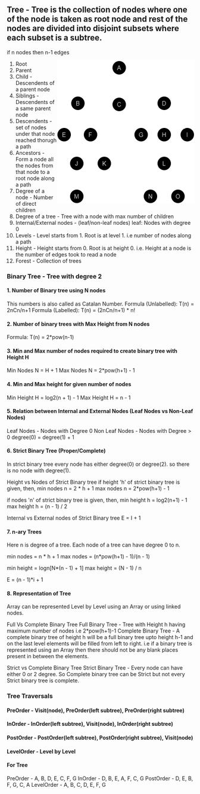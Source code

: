 ## Tree - Tree is the collection of nodes where one of the node is taken as root node and rest of the nodes are divided into disjoint subsets where each subset is a subtree.
if n nodes then n-1 edges

<div><img style="float:right;" src="https://github.com/AdityaKomawar/Notes/blob/main/basic_tree.drawio1.png" /></div>

1. Root
2. Parent
3. Child - Descendents of a parent node
4. Siblings - Descendents of a same parent node
5. Descendents - set of nodes under that node reached thorugh a path
6. Ancestors - Form a node all the nodes from that node to a root node along a path
7. Degree of a node - Number of direct children
8. Degree of a tree - Tree with a node with max number of children
9. Internal/External nodes - (leaf/non-leaf nodes) leaf: Nodes with degree 0
10. Levels - Level starts from 1. Root is at level 1. i.e number of nodes along a path
11. Height - Height starts from 0. Root is at height 0. i.e. Height at a node is the number of edges took to read a node
12. Forest - Collection of trees

### Binary Tree - Tree with degree 2
#### 1. Number of Binary tree using N nodes
This numbers is also called as Catalan Number.
Formula (Unlabelled): T(n) = 2nCn/n+1
Formula (Labelled): T(n) = (2nCn/n+1) * n!
#### 2. Number of binary trees with Max Height from N nodes
Formula: T(n) = 2*pow(n-1)

#### 3. Min and Max number of nodes required to create binary tree with Height H
Min Nodes N = H + 1
Max Nodes N = 2*pow(h+1) - 1

#### 4. Min and Max height for given number of nodes
Min Height H = log2(n + 1) - 1
Max Height H = n - 1

#### 5. Relation between Internal and External Nodes (Leaf Nodes vs Non-Leaf Nodes)
Leaf Nodes - Nodes with Degree 0
Non Leaf Nodes - Nodes with Degree > 0
degree(0) = degree(1) + 1

#### 6. Strict Binary Tree (Proper/Complete)
In strict binary tree every node has either degree(0) or degree(2). so there is no node with degree(1).

Height vs Nodes of Strict Binary tree
if height 'h' of strict binary tree is given,
then, min nodes n = 2 * h + 1
max nodes n = 2*pow(h+1) - 1

if nodes 'n' of strict binary tree is given,
then, min height h = log2(n+1) - 1
max height h = (n - 1) / 2

Internal vs External nodes of Strict Binary tree
E = I + 1


#### 7. n-ary Trees
Here n is degree of a tree. Each node of a tree can have degree 0 to n.

min nodes = n * h + 1
max nodes = (n*pow(h+1) - 1)/(n - 1)

min height = logn[N*(n - 1) + 1]
max height = (N - 1) / n

E = (n - 1)*i + 1


#### 8. Representation of Tree
Array can be represented Level by Level using an Array or using linked nodes.

Full Vs Complete Binary Tree
Full Binary Tree - Tree with Height h having maximum number of nodes i.e 2*pow(h+1)-1
Complete Binary Tree - A complete binary tree of height h will be a full binary tree upto height h-1 and on the last level elements will be filled from left to right. i.e if a binary tree is represented using an Array then there should not be any blank places present in between the elements.

Strict vs Complete Binary Tree
Strict Binary Tree - Every node can have either 0 or 2 degree.
So Complete binary tree can be Strict but not every Strict binary tree is complete.


### Tree Traversals
#### PreOrder - Visit(node), PreOrder(left subtree), PreOrder(right subtree)
#### InOrder - InOrder(left subtree), Visit(node), InOrder(right subtree)
#### PostOrder - PostOrder(left subtree), PostOrder(right subtree), Visit(node)
#### LevelOrder - Level by Level

#### For Tree
PreOrder - A, B, D, E, C, F, G
InOrder - D, B, E, A, F, C, G
PostOrder - D, E, B, F, G, C, A
LevelOrder - A, B, C, D, E, F, G

